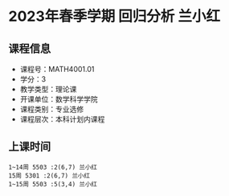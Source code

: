 # 2023年春季学期 回归分析 兰小红






## 课程信息

- 课程号：MATH4001.01
- 学分：3
- 教学类型：理论课
- 开课单位：数学科学学院
- 课程类别：专业选修
- 课程层次：本科计划内课程

## 上课时间

```
1~14周 5503 :2(6,7) 兰小红
15周 5301 :2(6,7) 兰小红
1~15周 5503 :5(3,4) 兰小红
```

